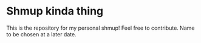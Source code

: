 # Shmup kinda thing
This is the repository for my personal shmup! Feel free to contribute.
Name to be chosen at a later date.
